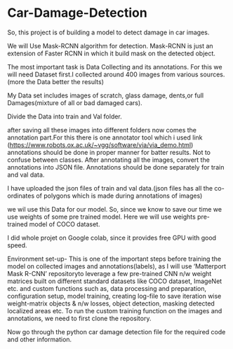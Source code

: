 # Car-Damage-Detection

So, this project is of building a model to detect damage in car images.

We will Use Mask-RCNN algorithm for detection. Mask-RCNN is just an extension of Faster RCNN in which it build mask on the detected object.

The most important task is Data Collecting and its annotations.
For this we will need Dataset first.I collected around 400 images from various sources.(more the Data better the results)

My Data set includes images of scratch, glass damage, dents,or full Damages(mixture of all or bad damaged cars).

Divide the Data into train and Val folder.

after saving all these images into different folders now comes the annotation part.For this there is one annotator tool which i used link (https://www.robots.ox.ac.uk/~vgg/software/via/via_demo.html)
annotations should be done in proper manner for batter results. Not to confuse between classes.
After annotating all the images, convert the annotations into JSON file.
Annotations should be done separately for train and val data.

I have uploaded the json files of train and val data.(json files has all the co-ordinates of polygons which is made during annotations of images)

we wil use this Data for our model. So, since we know to save our time we use weights of some pre trained model. Here we will use weights pre-trained model of COCO dataset.

I did whole projet on Google colab, since it provides free GPU with good speed.

Environment set-up- This is one of the important steps before training the model on collected images and annotations(labels), as I will use ‘Matterport Mask R-CNN’ repositoryto leverage a few pre-trained CNN n/w weight matrices built on different standard datasets like COCO dataset, ImageNet etc. and custom functions such as, data processing and preparation, configuration setup, model training, creating log-file to save iteration wise weight-matrix objects & n/w losses, object detection, masking detected localized areas etc. To run the custom training function on the images and annotations, we need to first clone the repository.

Now go through the python car damage detection file for the required code and other information.



